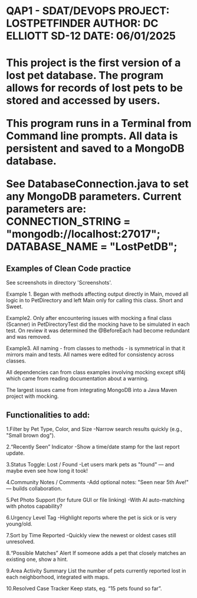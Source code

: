 <H1>QAP1 - SDAT/DEVOPS
PROJECT: LOSTPETFINDER
AUTHOR: DC ELLIOTT SD-12
DATE: 06/01/2025
<H1/>
This project is the first version of a lost pet database.
The program allows for records of lost pets to be stored and accessed by users.

This program runs in a Terminal from Command line prompts.
All data is persistent and saved to a MongoDB database.

See DatabaseConnection.java to set any MongoDB parameters.
Current parameters are:
CONNECTION_STRING = "mongodb://localhost:27017"; 
DATABASE_NAME = "LostPetDB";

<H2> Examples of  Clean Code practice </H2>
See screenshots in directory 'Screenshots'.

Example 1. Began with methods affecting output directly in Main, moved all logic in to 
PetDirectory and left Main only for calling this class. Short and Sweet.

Example2. Only after encountering issues with mocking a final class (Scanner)
in PetDirectoryTest did the mocking have to be simulated in each test. On review
it was determined the @BeforeEach had become redundant and was removed.

Example3. All naming - from classes to methods - is symmetrical in that it mirrors main and tests. All names
were edited for consistency across classes.

All dependencies can from class examples involving mocking except slf4j which came from reading documentation about a warning.

The largest issues came from integrating MongoDB into a Java Maven project with mocking.


<H2> Functionalities to add: </H2>
1.Filter by Pet Type, Color, and Size
-Narrow search results quickly (e.g., "Small brown dog").

2.“Recently Seen” Indicator 
-Show a time/date stamp for the last report update.

3.Status Toggle: Lost / Found
-Let users mark pets as "found" — and maybe even see how long it took!

4.Community Notes / Comments
-Add optional notes: "Seen near 5th Ave!" — builds collaboration.

5.Pet Photo Support (for future GUI or file linking)
-With AI auto-matching with photos capability?

6.Urgency Level Tag
-Highlight reports where the pet is sick or is very young/old.

7.Sort by Time Reported
-Quickly view the newest or oldest cases still unresolved.

8.“Possible Matches” Alert
If someone adds a pet that closely matches an existing one, show a hint.

9.Area Activity Summary
List the number of pets currently reported lost in each neighborhood, integrated with maps.

10.Resolved Case Tracker
Keep stats, eg. “15 pets found so far”.
